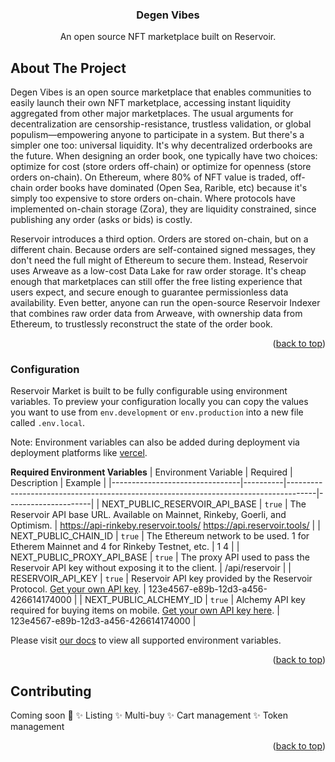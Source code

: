 <h3 align="center">Degen Vibes</h3>
  <p align="center">
An open source NFT marketplace built on Reservoir.

<!-- ABOUT THE PROJECT -->
## About The Project


Degen Vibes is an open source marketplace that enables communities to easily launch their own NFT marketplace, accessing instant liquidity aggregated from other major marketplaces. The usual arguments for decentralization are censorship-resistance, trustless validation, or global populism—empowering anyone to participate in a system. But there's a simpler one too: universal liquidity. It's why decentralized orderbooks are the future. When designing an order book, one typically have two choices: optimize for cost (store orders off-chain) or optimize for openness (store orders on-chain). On Ethereum, where 80% of NFT value is traded, off-chain order books have dominated (Open Sea, Rarible, etc) because it's simply too expensive to store orders on-chain. Where protocols have implemented on-chain storage (Zora), they are liquidity constrained, since publishing any order (asks or bids) is costly.

Reservoir introduces a third option. Orders are stored on-chain, but on a different chain. Because orders are self-contained signed messages, they don't need the full might of Ethereum to secure them. Instead, Reservoir uses Arweave as a low-cost Data Lake for raw order storage. It's cheap enough that marketplaces can still offer the free listing experience that users expect, and secure enough to guarantee permissionless data availability. Even better, anyone can run the open-source Reservoir Indexer that combines raw order data from Arweave, with ownership data from Ethereum, to trustlessly reconstruct the state of the order book.

<p align="right">(<a href="#top">back to top</a>)</p>

### Configuration
Reservoir Market is built to be fully configurable using environment variables. To preview your configuration locally you can copy the values you want to use from  `env.development`  or  `env.production`  into a new file called  `.env.local`.

Note: Environment variables can also be added during deployment via deployment platforms like [vercel](https://vercel.com/).

**Required Environment Variables**
| Environment Variable           | Required | Description                                                                         | Example              |
|--------------------------------|----------|-------------------------------------------------------------------------------------|---------------------|
| NEXT_PUBLIC_RESERVOIR_API_BASE | `true`   | The Reservoir API base URL. Available on Mainnet, Rinkeby, Goerli, and Optimism.                       | https://api-rinkeby.reservoir.tools/ https://api.reservoir.tools/ |
| NEXT_PUBLIC_CHAIN_ID           | `true`   | The Ethereum network to be used. 1 for Etherem Mainnet and 4 for Rinkeby Testnet, etc.   | 1 4                                                               |
| NEXT_PUBLIC_PROXY_API_BASE     | `true`   | The proxy API used to pass the Reservoir API key without exposing it to the client. | /api/reservoir                                                    |
| RESERVOIR_API_KEY              | `true`   | Reservoir API key provided by the Reservoir Protocol. [Get your own API key](https://api.reservoir.tools/#/0.%20Auth/postApikeys).         | 123e4567-e89b-12d3-a456-426614174000                              |
| NEXT_PUBLIC_ALCHEMY_ID              | `true`   | Alchemy API key required for buying items on mobile. [Get your own API key here](https://docs.alchemy.com/alchemy/introduction/getting-started#1.create-an-alchemy-key).         | 123e4567-e89b-12d3-a456-426614174000                              |

Please visit [our docs](https://docs.reservoir.tools/docs/marketplace-getting-started#configuration) to view all supported environment variables.

<p align="right">(<a href="#top">back to top</a>)</p>

<!-- Contributing -->
## Contributing

Coming soon 👀
✨ Listing
✨ Multi-buy
✨ Cart management
✨ Token management

<p align="right">(<a href="#top">back to top</a>)</p>

